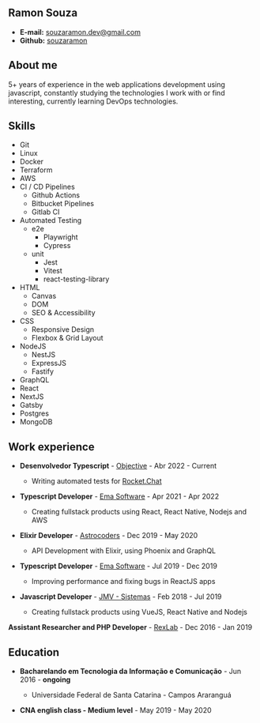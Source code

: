 ## Ramon Souza

- **E-mail:** souzaramon.dev@gmail.com<br>
- **Github:** [souzaramon](https://github.com/souzaramon)

## About me

5+ years of experience in the web applications development using javascript, constantly studying the technologies I work with or find interesting, currently learning DevOps technologies.

## Skills

- Git
- Linux
- Docker
- Terraform
- AWS
- CI / CD Pipelines
  - Github Actions
  - Bitbucket Pipelines
  - Gitlab CI
- Automated Testing
  - e2e
    - Playwright
    - Cypress
  - unit
    - Jest
    - Vitest
    - react-testing-library
- HTML
  - Canvas
  - DOM
  - SEO & Accessibility
- CSS
  - Responsive Design
  - Flexbox & Grid Layout
- NodeJS
  - NestJS
  - ExpressJS
  - Fastify
- GraphQL
- React
- NextJS
- Gatsby
- Postgres
- MongoDB

## Work experience

- **Desenvolvedor Typescript** - [Objective](https://www.objective.com.br/) - Abr 2022 - Current

  - Writing automated tests for [Rocket.Chat](https://rocket.chat/)

- **Typescript Developer** - [Ema Software](https://ema.net.br/) - Apr 2021 - Apr 2022

  - Creating fullstack products using React, React Native, Nodejs and AWS

- **Elixir Developer** - [Astrocoders](https://astrocoders.com/) - Dec 2019 - May 2020

  - API Development with Elixir, using Phoenix and GraphQL

- **Typescript Developer** - [Ema Software](https://ema.net.br/) - Jul 2019 - Dec 2019

  - Improving performance and fixing bugs in ReactJS apps

- **Javascript Developer** - [JMV - Sistemas](sgap.com.br) - Feb 2018 - Jul 2019
  - Creating fullstack products using VueJS, React Native and Nodejs

**Assistant Researcher and PHP Developer** - [RexLab](rexlab.ufsc.br) - Dec 2016 - Jan 2019

## Education

- **Bacharelando em Tecnologia da Informação e Comunicação** - Jun 2016 - **ongoing**

  - Universidade Federal de Santa Catarina - Campos Araranguá

- **CNA english class - Medium level** - May 2019 - May 2020
